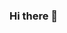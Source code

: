 ### Hi there 👋

<!--
**Nyaribari/nyaribari** is a ✨ _special_ ✨ repository because its `README.md` (this file) appears on your GitHub profile.

![Github stats](https://github-readme-stats.vercel.app/api?username=nyaribari&theme=highcontrast&show_icons=true&count_private=true)
